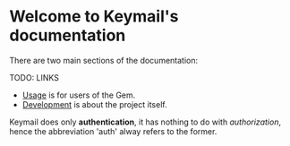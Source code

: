 # Welcome to Keymail's documentation

There are two main sections of the documentation:

TODO: LINKS

- [Usage](/usage) is for users of the Gem.
- [Development](/dev) is about the project itself.

Keymail does only **authentication**, it has nothing to do with
_authorization_, hence the abbreviation 'auth' alway refers to the former.
